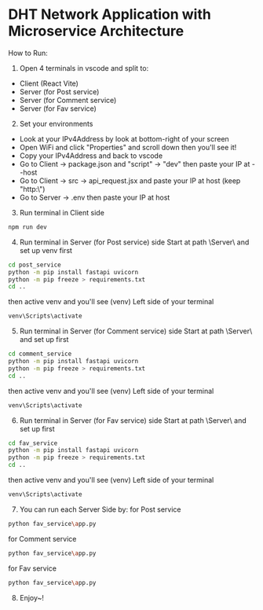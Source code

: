 # DHT Network Application with Microservice Architecture

How to Run:

1. Open 4 terminals in vscode and split to:
- Client (React Vite)
- Server (for Post service)
- Server (for Comment service)
- Server (for Fav service)

2. Set your environments
- Look at your IPv4Address by look at bottom-right of your screen
- Open WiFi and click "Properties" and scroll down then you'll see it!
- Copy your IPv4Address and back to vscode
- Go to Client -> package.json and "script" -> "dev" then paste your IP at --host
- Go to Client -> src -> api_request.jsx and paste your IP at host (keep "http:\\")
- Go to Server -> .env then paste your IP at host

3. Run terminal in Client side

```bash
npm run dev
```
4. Run terminal in Server (for Post service) side
  Start at path \Server\ and set up venv first
```bash
cd post_service                      
python -m pip install fastapi uvicorn
python -m pip freeze > requirements.txt
cd ..
```
  then active venv and you'll see (venv) Left side of your terminal
```bash
venv\Scripts\activate
```

5. Run terminal in Server (for Comment service) side
  Start at path \Server\ and set up first
```bash
cd comment_service                      
python -m pip install fastapi uvicorn
python -m pip freeze > requirements.txt
cd ..
```
  then active venv and you'll see (venv) Left side of your terminal
```bash
venv\Scripts\activate
```

6. Run terminal in Server (for Fav service) side
  Start at path \Server\ and set up first
```bash
cd fav_service                      
python -m pip install fastapi uvicorn
python -m pip freeze > requirements.txt
cd ..
```
  then active venv and you'll see (venv) Left side of your terminal
```bash
venv\Scripts\activate
```

7. You can run each Server Side by:
   for Post service
```bash
python fav_service\app.py
```
   for Comment service
```bash
python fav_service\app.py
```
   for Fav service
```bash
python fav_service\app.py
```

8. Enjoy~!
